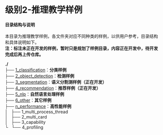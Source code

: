 # 级别2-推理教学样例

#### 目录结构与说明

本目录为推理教学样例，各文件夹对应不同种类的样例，以供用户参考，目录结构和具体说明如下。   
**注：标注未正在开发的样例，暂时只是规划了样例目录，内容正在开发中，待开发完成后再上传仓库。**

**./**   
├── [1_classification](./1_classification)：**分类样例**    
├── [2_object_detection](./2_object_detection)：**检测样例**     
├── [3_segmentation](./3_segmentation)：**语义分割测样例（正在开发）**   
├── [4_recommendation](./4_recommendation)：**推荐样例（正在开发）**   
├── [5_nlp](./5_nlp)：**自然语言处理样例**   
├── [6_other](./6_other)：**其它样例**     
├── [n_performance](./n_performance)：**高性能样例**   
│   ├── 1_multi_process_thread   
│   ├── 2_multi_card   
│   ├── 3_capability   
└   └── 4_profiling   


